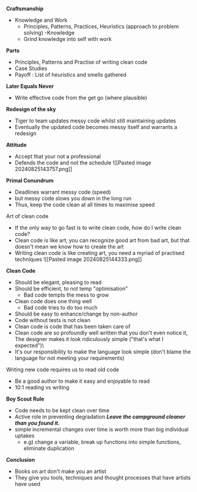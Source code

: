 
**Craftsmanship**
- Knowledge and Work
	- Principles, Patterns, Practices, Heuristics (approach to problem solving) -Knowledge
	- Grind knowledge into self with work

**Parts**
- Principles, Patterns and Practise of writing clean code
- Case Studies
- Payoff : List of heuristics and smells gathered

**Later Equals Never** 
- Write effective code from the get go (where plausible)

**Redesign of the sky**
- Tiger to team updates messy code whilst still maintaining updates
- Eventually the updated code becomes messy itself and warrants a redesign

**Attitude**
- Accept that your not a professional
- Defends the code and not the schedule
![[Pasted image 20240825143757.png]]

**Primal Conundrum**
- Deadlines warrant messy code (speed)
- but messy code slows you down in the long run
- Thus, keep the code clean at all times to maximise speed

Art of clean code
- If the only way to go fast is to write clean code, how do I write clean code?
- Clean code is like art, you can recognize good art from bad art, but that doesn't mean we know how to create the art
- Writing clean code is like creating art, you need a myriad of practised techniques
![[Pasted image 20240825144333.png]]


**Clean Code**
- Should be elegant, pleasing to read
- Should be efficient, to not temp "optimisation"
	- Bad code tempts the mess to grow
- Clean code does one thing well
	- Bad code tries to do too much
- Should be easy to enhance/change by non-author
- Code without tests is not clean
- Clean code is code that has been taken care of
- Clean code are so profoundly well written that you don't even notice it, The designer makes it look ridiculously simple ("that's what I expected")\
- It's our responsibility to make the language look simple (don't blame the language for not meeting your requirements)

Writing new code requires us to read old code
- Be a good author to make it easy and enjoyable to read
- 10:1 reading vs writing

**Boy Scout Rule**
- Code needs to be kept clean over time
- Active role in preventing degradation
***Leave the campground cleaner than you found it.***
- simple incremental changes over time is worth more than big individual uptakes
	- e.g) change a variable, break up functions into simple functions, eliminate duplication

**Conclusion**
- Books on art don't make you an artist
- They give you tools, techniques and thought processes that have artists have used

